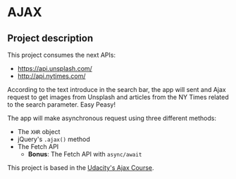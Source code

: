 # AJAX

## Project description

This project consumes the next APIs:

+ https://api.unsplash.com/
+ http://api.nytimes.com/

According to the text introduce in the search bar, the app will sent and Ajax request to get images from Unsplash and articles from the NY Times related to the search parameter. Easy Peasy!

The app will make asynchronous request using three different methods:

+ The `XHR` object
+ jQuery's `.ajax()` method
+ The Fetch API
    + **Bonus**: The Fetch API with `async/await`

This project is based in the [Udacity's Ajax Course](https://github.com/udacity/course-ajax/).